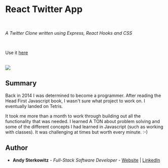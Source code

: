 # React Twitter App 

<br>

_A Twitter Clone written using Express, React Hooks and CSS_

<br>

Use it [here](https://twitter-me-now.herokuapp.com/home)

<br>

<image src="images/twitter-me.png">

## Summary

Back in 2014 I was determined to become a programmer. After reading the Head First Javascript book, I wasn't sure what project to work on. I eventually landed on Tetris.

It took me more than a month to work through building out all the functionality that was needed. I learned A TON about problem solving and some of the different concepts I had learned in Javascript (such as working with classes). It was challenging at times but worth every minute. :-)

## Author

* **Andy Sterkowitz** - *Full-Stack Software Developer* - [Website](https://andysterkowitz.com) | [LinkedIn](https://www.linkedin.com/in/andrewsterkowitz/)
